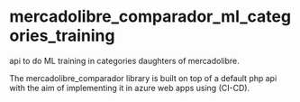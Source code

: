 # mercadolibre_comparador_ml_categories_training
api to do ML training in categories daughters of mercadolibre.

The mercadolibre_comparador library is built on top of a default php api with the aim of implementing it in azure web apps using (CI-CD).
